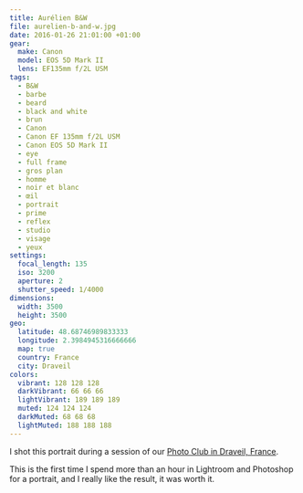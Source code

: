 ```yaml
---
title: Aurélien B&W
file: aurelien-b-and-w.jpg
date: 2016-01-26 21:01:00 +01:00
gear:
  make: Canon
  model: EOS 5D Mark II
  lens: EF135mm f/2L USM
tags:
  - B&W
  - barbe
  - beard
  - black and white
  - brun
  - Canon
  - Canon EF 135mm f/2L USM
  - Canon EOS 5D Mark II
  - eye
  - full frame
  - gros plan
  - homme
  - noir et blanc
  - œil
  - portrait
  - prime
  - reflex
  - studio
  - visage
  - yeux
settings:
  focal_length: 135
  iso: 3200
  aperture: 2
  shutter_speed: 1/4000
dimensions:
  width: 3500
  height: 3500
geo:
  latitude: 48.68746989833333
  longitude: 2.3984945316666666
  map: true
  country: France
  city: Draveil
colors:
  vibrant: 128 128 128
  darkVibrant: 66 66 66
  lightVibrant: 189 189 189
  muted: 124 124 124
  darkMuted: 68 68 68
  lightMuted: 188 188 188
---
```


I shot this portrait during a session of our <a href="https://photo-club-draveil.fr/">Photo Club in Draveil, France</a>.

This is the first time I spend more than an hour in Lightroom and Photoshop for a portrait, and I really like the result, it was worth it.
